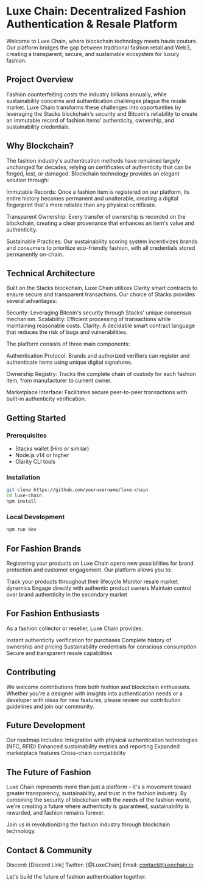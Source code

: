 # Luxe Chain: Decentralized Fashion Authentication & Resale Platform

Welcome to Luxe Chain, where blockchain technology meets haute couture. Our platform bridges the gap between traditional fashion retail and Web3, creating a transparent, secure, and sustainable ecosystem for luxury fashion.

## Project Overview

Fashion counterfeiting costs the industry billions annually, while sustainability concerns and authentication challenges plague the resale market. Luxe Chain transforms these challenges into opportunities by leveraging the Stacks blockchain's security and Bitcoin's reliability to create an immutable record of fashion items' authenticity, ownership, and sustainability credentials.

## Why Blockchain?

The fashion industry's authentication methods have remained largely unchanged for decades, relying on certificates of authenticity that can be forged, lost, or damaged. Blockchain technology provides an elegant solution through:

Immutable Records: Once a fashion item is registered on our platform, its entire history becomes permanent and unalterable, creating a digital fingerprint that's more reliable than any physical certificate.

Transparent Ownership: Every transfer of ownership is recorded on the blockchain, creating a clear provenance that enhances an item's value and authenticity.

Sustainable Practices: Our sustainability scoring system incentivizes brands and consumers to prioritize eco-friendly fashion, with all credentials stored permanently on-chain.

## Technical Architecture

Built on the Stacks blockchain, Luxe Chain utilizes Clarity smart contracts to ensure secure and transparent transactions. Our choice of Stacks provides several advantages:

Security: Leveraging Bitcoin's security through Stacks' unique consensus mechanism.
Scalability: Efficient processing of transactions while maintaining reasonable costs.
Clarity: A decidable smart contract language that reduces the risk of bugs and vulnerabilities.

The platform consists of three main components:

Authentication Protocol: Brands and authorized verifiers can register and authenticate items using unique digital signatures.

Ownership Registry: Tracks the complete chain of custody for each fashion item, from manufacturer to current owner.

Marketplace Interface: Facilitates secure peer-to-peer transactions with built-in authenticity verification.

## Getting Started

### Prerequisites
- Stacks wallet (Hiro or similar)
- Node.js v14 or higher
- Clarity CLI tools

### Installation
```bash
git clone https://github.com/yourusername/luxe-chain
cd luxe-chain
npm install
```

### Local Development
```bash
npm run dev
```

## For Fashion Brands

Registering your products on Luxe Chain opens new possibilities for brand protection and customer engagement. Our platform allows you to:

Track your products throughout their lifecycle
Monitor resale market dynamics
Engage directly with authentic product owners
Maintain control over brand authenticity in the secondary market

## For Fashion Enthusiasts

As a fashion collector or reseller, Luxe Chain provides:

Instant authenticity verification for purchases
Complete history of ownership and pricing
Sustainability credentials for conscious consumption
Secure and transparent resale capabilities

## Contributing

We welcome contributions from both fashion and blockchain enthusiasts. Whether you're a designer with insights into authentication needs or a developer with ideas for new features, please review our contribution guidelines and join our community.

## Future Development

Our roadmap includes:
Integration with physical authentication technologies (NFC, RFID)
Enhanced sustainability metrics and reporting
Expanded marketplace features
Cross-chain compatibility

## The Future of Fashion

Luxe Chain represents more than just a platform – it's a movement toward greater transparency, sustainability, and trust in the fashion industry. By combining the security of blockchain with the needs of the fashion world, we're creating a future where authenticity is guaranteed, sustainability is rewarded, and fashion remains forever.

Join us in revolutionizing the fashion industry through blockchain technology.

## Contact & Community

Discord: [Discord Link]
Twitter: [@LuxeChain]
Email: contact@luxechain.io

Let's build the future of fashion authentication together.

